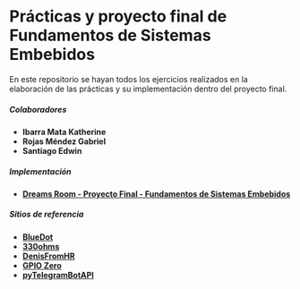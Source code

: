 # **Prácticas y proyecto final de Fundamentos de Sistemas Embebidos**

En este repositorio se hayan todos los ejercicios realizados en la elaboración de las prácticas y su implementación dentro del proyecto final.

##### Colaboradores
- **Ibarra Mata Katherine**
- **Rojas Méndez Gabriel**
- **Santiago Edwin**

##### Implementación
- **[Dreams Room - Proyecto Final - Fundamentos de Sistemas Embebidos](https://www.youtube.com/watch?v=w5POK_2NuFg)**

##### Sitios de referencia
- **[BlueDot](https://github.com/martinohanlon/BlueDot)**
- **[330ohms](https://blog.330ohms.com/category/raspberry-pi/tutoriales-raspberrypi/)**
- **[DenisFromHR](https://gist.github.com/DenisFromHR/cc863375a6e19dce359d)**
- **[GPIO Zero](https://github.com/gpiozero/gpiozero)**
- **[pyTelegramBotAPI](https://github.com/eternnoir/pyTelegramBotAPI)**
